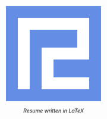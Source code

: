 <p align="center">
    <img src="favicon.png">
</p>
<p align="center">
    <em>Resume written in LaTeX</em>
</p>
